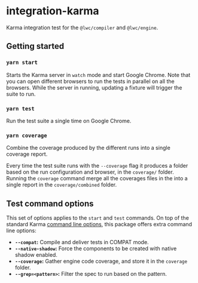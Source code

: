 # integration-karma

Karma integration test for the `@lwc/compiler` and `@lwc/engine`.

## Getting started

### `yarn start`

Starts the Karma server in `watch` mode and start Google Chrome. Note that you can open different browsers to run the tests in parallel on all the browsers. While the server in running, updating a fixture will trigger the suite to run.

### `yarn test`

Run the test suite a single time on Google Chrome.

### `yarn coverage`

Combine the coverage produced by the different runs into a single coverage report.

Every time the test suite runs with the `--coverage` flag it produces a folder based on the run configuration and browser, in the `coverage/` folder. Running the `coverage` command merge all the coverages files in the into a single report in the `coverage/combined` folder.

## Test command options

This set of options applies to the `start` and `test` commands. On top of the standard Karma [command line options](http://karma-runner.github.io/3.0/config/configuration-file.html), this package offers extra command line options:

* **`--compat`:** Compile and deliver tests in COMPAT mode.
* **`--native-shadow`:** Force the components to be created with native shadow enabled.
* **`--coverage`:** Gather engine code coverage, and store it in the `coverage` folder.
* **`--grep=<pattern>`:** Filter the spec to run based on the pattern.
